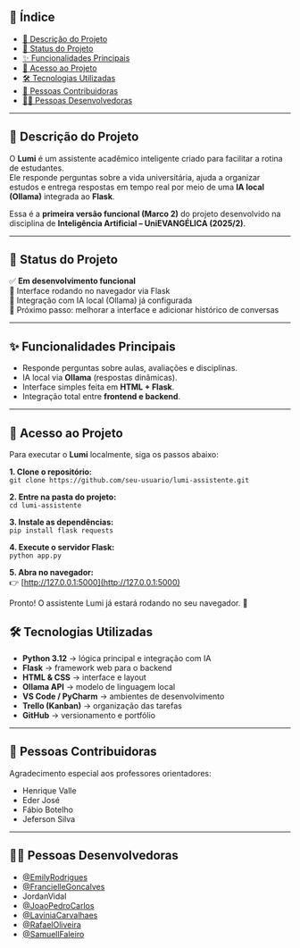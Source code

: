 
## 🧭 Índice

- [📝 Descrição do Projeto](#-descrição-do-projeto)
- [🚧 Status do Projeto](#-status-do-projeto)
- [✨ Funcionalidades Principais](#-funcionalidades-Principais)
- [🔗 Acesso ao Projeto](#-acesso-ao-projeto)
- [🛠️ Tecnologias Utilizadas](#️-tecnologias-utilizadas)
- [🤝 Pessoas Contribuidoras](#-pessoas-contribuidoras)
- [👩‍💻 Pessoas Desenvolvedoras](#-pessoas-desenvolvedoras)

---

## 📝 Descrição do Projeto

O **Lumi** é um assistente acadêmico inteligente criado para facilitar a rotina de estudantes.  
Ele responde perguntas sobre a vida universitária, ajuda a organizar estudos e entrega respostas em tempo real por meio de uma **IA local (Ollama)** integrada ao **Flask**.

Essa é a **primeira versão funcional (Marco 2)** do projeto desenvolvido na disciplina de **Inteligência Artificial – UniEVANGÉLICA (2025/2)**.

---

## 🚧 Status do Projeto

✅ **Em desenvolvimento funcional**  
🧠 Interface rodando no navegador via Flask  
🤖 Integração com IA local (Ollama) já configurada  
🎯 Próximo passo: melhorar a interface e adicionar histórico de conversas  

---

## ✨ Funcionalidades Principais

- Responde perguntas sobre aulas, avaliações e disciplinas.  
- IA local via **Ollama** (respostas dinâmicas).  
- Interface simples feita em **HTML + Flask**.  
- Integração total entre **frontend e backend**.  


---

## 🔗 Acesso ao Projeto

Para executar o **Lumi** localmente, siga os passos abaixo:

**1. Clone o repositório:**  
`git clone https://github.com/seu-usuario/lumi-assistente.git`

**2. Entre na pasta do projeto:**  
`cd lumi-assistente`

**3. Instale as dependências:**  
`pip install flask requests`

**4. Execute o servidor Flask:**  
`python app.py`

**5. Abra no navegador:**  
👉 [http://127.0.0.1:5000](http://127.0.0.1:5000)

Pronto! O assistente Lumi já estará rodando no seu navegador. 🚀

## 🛠️ Tecnologias Utilizadas

- **Python 3.12** → lógica principal e integração com IA  
- **Flask** → framework web para o backend  
- **HTML & CSS** → interface e layout  
- **Ollama API** → modelo de linguagem local  
- **VS Code / PyCharm** → ambientes de desenvolvimento  
- **Trello (Kanban)** → organização das tarefas  
- **GitHub** → versionamento e portfólio  

---

## 🤝 Pessoas Contribuidoras

Agradecimento especial aos professores orientadores:

- Henrique Valle  
- Eder José  
- Fábio Botelho  
- Jeferson Silva  

---

## 👩‍💻 Pessoas Desenvolvedoras


- [@EmilyRodrigues](https://github.com/EmilyRodrigues) 
- [@FrancielleGoncalves](https://github.com/Francielle84)  
- JordanVidal
- [@JoaoPedroCarlos](https://github.com/joaopcds77-max) 
- [@LaviniaCarvalhaes](https://github.com/Laviniacarvalhaes)  
- [@RafaelOliveira](https://github.com/rafaeloliveiraa2902)  
- [@SamuellFaleiro](https://github.com/Samukreuviski) 

